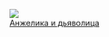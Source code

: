 ![](/books/love_history/Серж%20Голон/Анжелика%20и%20дьяволица.jpg)  
[Анжелика и дьяволица](/books/love_history/Серж%20Голон/Анжелика%20и%20дьяволица)
